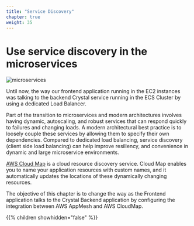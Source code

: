 ```yaml
---
title: "Service Discovery"
chapter: true
weight: 35
---
```


# Use service discovery in the microservices

![microservices](/images/crystal.svg)

Until now, the way our frontend application running in the EC2 instances was talking to the backend Crystal service running in the ECS Cluster by using a dedicated Load Balancer.

Part of the transition to microservices and modern architectures involves having dynamic, autoscaling, and robust services that can respond quickly to failures and changing loads. A modern architectural best practice is to loosely couple these services by allowing them to specify their own dependencies. Compared to dedicated load balancing, service discovery (client side load balancing) can help improve resiliency, and convenience in dynamic and large microservice environments.

[AWS Cloud Map](https://aws.amazon.com/cloud-map/) is a cloud resource discovery service. Cloud Map enables you to name your application resources with custom names, and it automatically updates the locations of these dynamically changing resources.

The objective of this chapter is to change the way as the Frontend application talks to the Crystal Backend application by configuring the integration between AWS AppMesh and AWS CloudMap.


{{% children showhidden="false" %}}
